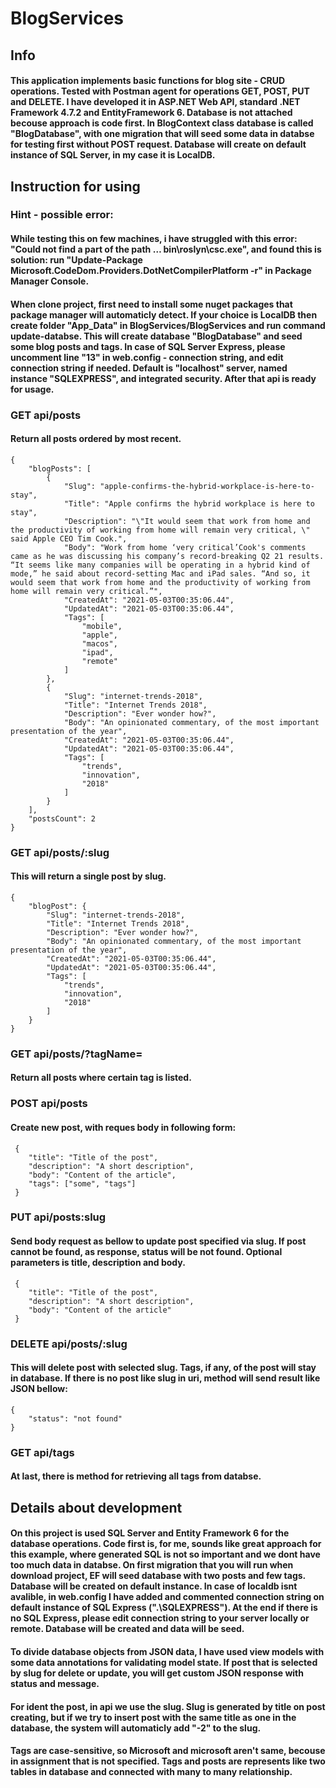 # BlogServices

## Info 
#### This application implements basic functions for blog site - CRUD operations. Tested with Postman agent for operations GET, POST, PUT and DELETE. I have developed it in ASP.NET Web API, standard .NET Framework 4.7.2 and EntityFramework 6. Database is not attached becouse approach is code first. In BlogContext class database is called "BlogDatabase", with one migration that will seed some data in databse for testing first without POST request. Database will create on default instance of SQL Server, in my case it is LocalDB. 

## Instruction for using
### Hint - possible error:
#### While testing this on few machines, i have struggled with this error: "Could not find a part of the path … bin\roslyn\csc.exe", and found this is solution: run "Update-Package Microsoft.CodeDom.Providers.DotNetCompilerPlatform -r" in Package Manager Console.
#### When clone project, first need to install some nuget packages that package manager will automaticly detect. If your choice is LocalDB then create folder "App_Data" in BlogServices/BlogServices and run command update-databse. This will create database "BlogDatabase" and seed some blog posts and tags.  In case of SQL Server Express, please uncomment line "13" in web.config - connection string, and edit connection string if needed. Default is "localhost" server, named instance "SQLEXPRESS", and integrated security. After that api is ready for usage.


### GET api/posts
#### Return all posts ordered by most recent.
```
{
    "blogPosts": [
        {
            "Slug": "apple-confirms-the-hybrid-workplace-is-here-to-stay",
            "Title": "Apple confirms the hybrid workplace is here to stay",
            "Description": "\"It would seem that work from home and the productivity of working from home will remain very critical, \" said Apple CEO Tim Cook.",
            "Body": "Work from home ‘very critical’Cook's comments came as he was discussing his company’s record-breaking Q2 21 results. “It seems like many companies will be operating in a hybrid kind of mode,” he said about record-setting Mac and iPad sales. “And so, it would seem that work from home and the productivity of working from home will remain very critical.”",
            "CreatedAt": "2021-05-03T00:35:06.44",
            "UpdatedAt": "2021-05-03T00:35:06.44",
            "Tags": [
                "mobile",
                "apple",
                "macos",
                "ipad",
                "remote"
            ]
        },
        {
            "Slug": "internet-trends-2018",
            "Title": "Internet Trends 2018",
            "Description": "Ever wonder how?",
            "Body": "An opinionated commentary, of the most important presentation of the year",
            "CreatedAt": "2021-05-03T00:35:06.44",
            "UpdatedAt": "2021-05-03T00:35:06.44",
            "Tags": [
                "trends",
                "innovation",
                "2018"
            ]
        }
    ],
    "postsCount": 2
}
```
### GET api/posts/:slug
#### This will return a single post by slug.
```
{
    "blogPost": {
        "Slug": "internet-trends-2018",
        "Title": "Internet Trends 2018",
        "Description": "Ever wonder how?",
        "Body": "An opinionated commentary, of the most important presentation of the year",
        "CreatedAt": "2021-05-03T00:35:06.44",
        "UpdatedAt": "2021-05-03T00:35:06.44",
        "Tags": [
            "trends",
            "innovation",
            "2018"
        ]
    }
}
```
### GET api/posts/?tagName=
#### Return all posts where certain tag is listed.
### POST api/posts
#### Create new post, with reques body in following form:
```
 {
    "title": "Title of the post",
    "description": "A short description",
    "body": "Content of the article",
    "tags": ["some", "tags"]
 }
```
### PUT api/posts:slug
#### Send body request as bellow to update post specified via slug. If post cannot be found, as response, status will be not found. Optional parameters is title, description and body.
```
 {
    "title": "Title of the post",
    "description": "A short description",
    "body": "Content of the article"
 }
```
### DELETE api/posts/:slug
#### This will delete post with selected slug. Tags, if any, of the post will stay in database. If there is no post like slug in uri, method will send result like JSON bellow:
```
{
    "status": "not found"
}
```
### GET api/tags
#### At last, there is method for retrieving all tags from databse. 

## Details about development
#### On this project is used SQL Server and Entity Framework 6 for the database operations. Code first is, for me, sounds like great approach for this example, where generated SQL is not so important and we dont have too much data in databse. On first migration that you will run when download project, EF will seed database with two posts and few tags. Database will be created on default instance. In case of localdb isnt avalible, in web.config I have added and commented connection string on default instance of SQL Express (".\SQLEXPRESS"). At the end if there is no SQL Express, please edit connection string to your server locally or remote. Database will be created and data will be seed.
#### To divide database objects from JSON data, I have used view models with some data annotations for validating model state. If post that is selected by slug for delete or update, you will get custom JSON response with status and message.
#### For ident the post, in api we use the slug. Slug is generated by title on post creating, but if we try to insert post with the same title as one in the database, the system will automaticly add "-2" to the slug. 
#### Tags are case-sensitive, so Microsoft and microsoft aren't same, becouse in assignment that is not specified. Tags and posts are represents like two tables in database and connected with many to many relationship.
